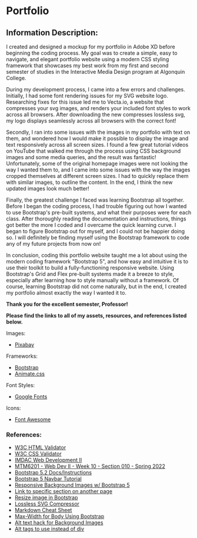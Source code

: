 # Portfolio

## Information Description:

I created and designed a mockup for my portfolio in Adobe XD before beginning the coding process. My goal was to create a simple, easy to navigate, and elegant portfolio website using a modern CSS styling framework that showcases my best work from my first and second semester of studies in the Interactive Media Design program at Algonquin College.
 
During my development process, I came into a few errors and challenges. Initially, I had some font rendering issues for my SVG website logo. Researching fixes for this issue led me to Vecta.io, a website that compresses your svg images, and renders your included font styles to work across all browsers. After downloading the new compresses lossless svg, my logo displays seamlessly across all browsers with the correct font!
 
Secondly, I ran into some issues with the images in my portfolio with text on them, and wondered how I would make it possible to display the image and text responsively across all screen sizes. I found a few great tutorial videos on YouTube that walked me through the process using CSS background images and some media queries, and the result was fantastic! Unfortunately, some of the original homepage images were not looking the way I wanted them to, and I came into some issues with the way the images cropped themselves at different screen sizes. I had to quickly replace them with similar images, to outline the content. In the end, I think the new updated images look much better!
 
Finally, the greatest challenge I faced was learning Bootstrap all together. Before I began the coding process, I had trouble figuring out how I wanted to use Bootstrap's pre-built systems, and what their purposes were for each class. After thoroughly reading the documentation and instructions, things got better the more I coded and I overcame the quick learning curve. I began to figure Bootstrap out for myself, and I could not be happier doing so. I will definitely be finding myself using the Bootstrap framework to code any of my future projects from now on!
 
In conclusion, coding this portfolio website taught me a lot about using the modern coding framework "Bootstrap 5", and how easy and intuitive it is to use their toolkit to build a fully-functioning responsive website. Using Bootstrap's Grid and Flex pre-built systems made it a breeze to style, especially after learning how to style manually without a framework. Of course, learning Bootstrap did not come naturally, but in the end, I created my portfolio almost exactly the way I wanted it to.

**Thank you for the excellent semester, Professor!**

**Please find the links to all of my assets, resources, and references listed below.**

Images:
* [Pixabay](https://pixabay.com/)

Frameworks: 
* [Bootstrap](https://getbootstrap.com/)
* [Animate.css](https://animate.style/)

Font Styles:
* [Google Fonts](https://fonts.google.com/)

Icons:
* [Font Awesome](https://fontawesome.com/)

### References:
* [W3C HTML Validator](https://validator.w3.org/nu/)
* [W3C CSS Validator](https://jigsaw.w3.org/css-validator/)
* [IMDAC Web Development II](https://imdac.github.io/mtm6201/content/)
* [MTM6201 - Web Dev II - Week 10 - Section 010 - Spring 2022](https://youtu.be/KoeG--XXVnU)
* [Bootstrap 5.2 Docs/Instructions](https://getbootstrap.com/)
* [Bootstrap 5 Navbar Tutorial](https://youtu.be/akXfF066MY0)
* [Responsive Background Images w/ Bootstrap 5](https://youtu.be/W87XNjvXiWw)
* [Link to specific section on another page](https://stackoverflow.com/questions/17687328/getting-a-link-to-go-to-a-specific-section-on-another-page)
* [Resize image in Bootstrap](https://www.codegrepper.com/code-examples/whatever/resize+image+in+bootstrap)
* [Lossless SVG Compressor](https://vecta.io/nano)
* [Markdown Cheat Sheet](https://www.markdownguide.org/cheat-sheet)
* [Max-Width for Body Using Bootstrap](https://stackoverflow.com/questions/9730263/setting-max-width-for-body-using-bootstrap)
* [Alt text hack for Background Images](https://www.davidmacd.com/blog/alternate-text-for-css-background-images.html)
* [Alt tags to use instead of div](https://html5doctor.com/element-index/)